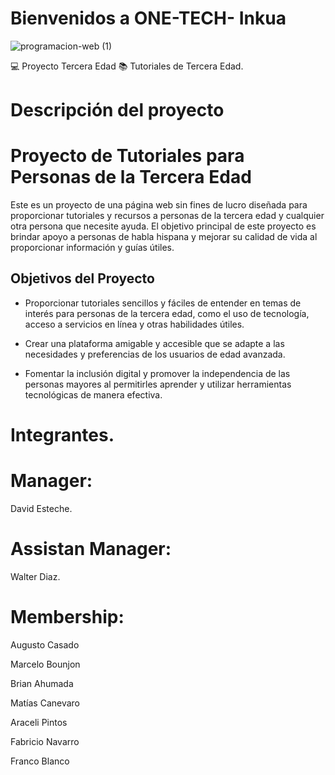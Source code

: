   # Bienvenidos a ONE-TECH- Inkua
  
  ![programacion-web (1)](https://github.com/PROGRAMA-INKUA-2023/ONE-TECH/assets/110946400/bb0dc040-8faa-47c3-b8f8-089a0c517f12)
  
  💻 Proyecto Tercera Edad 📚 Tutoriales de Tercera Edad. 
  
  # Descripción del proyecto 
  
# Proyecto de Tutoriales para Personas de la Tercera Edad

Este es un proyecto de una página web sin fines de lucro diseñada para proporcionar tutoriales y recursos a personas de la tercera edad y cualquier otra persona que necesite ayuda. El objetivo principal de este proyecto es brindar apoyo a personas de habla hispana y mejorar su calidad de vida al proporcionar información y guías útiles.

## Objetivos del Proyecto

- Proporcionar tutoriales sencillos y fáciles de entender en temas de interés para personas de la tercera edad, como el uso de tecnología, acceso a servicios en línea y otras
  habilidades útiles.

- Crear una plataforma amigable y accesible que se adapte a las necesidades y preferencias de los usuarios de edad avanzada.

- Fomentar la inclusión digital y promover la independencia de las personas mayores al permitirles aprender y utilizar herramientas tecnológicas de manera efectiva.

# Integrantes.

# Manager: 
  David Esteche. 

# Assistan Manager: 
  Walter Diaz.
  
# Membership: 

Augusto Casado

Marcelo Bounjon

Brian Ahumada

Matías Canevaro

Araceli Pintos 

Fabricio Navarro 

Franco Blanco

